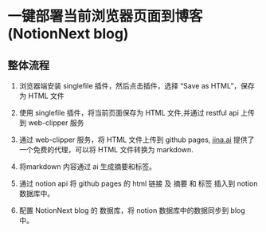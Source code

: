 # 一键部署当前浏览器页面到博客(NotionNext blog)

## 整体流程

1. 浏览器端安装 singlefile 插件，然后点击插件，选择 “Save as HTML”，保存为 HTML 文件

2. 使用 singlefile 插件，将当前页面保存为 HTML 文件,并通过 restful api 上传到 web-clipper 服务

3. 通过 web-clipper 服务，将 HTML 文件上传到 github pages, [jina.ai](https://r.jina.ai/) 提供了一个免费的代理，可以将 HTML 文件转换为 markdown.

4. 将markdown 内容通过 ai 生成摘要和标签。

5. 通过 notion api 将 github pages 的 html 链接 及 摘要 和 标签 插入到 notion 数据库中。

6. 配置 NotionNext blog 的 数据库，将 notion 数据库中的数据同步到 blog 中。
